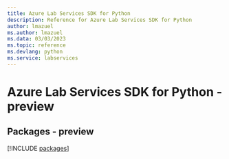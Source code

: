 ```yaml
---
title: Azure Lab Services SDK for Python
description: Reference for Azure Lab Services SDK for Python
author: lmazuel
ms.author: lmazuel
ms.data: 03/03/2023
ms.topic: reference
ms.devlang: python
ms.service: labservices
---
```

# Azure Lab Services SDK for Python - preview
## Packages - preview
[!INCLUDE [packages](lab-services-index.md)]